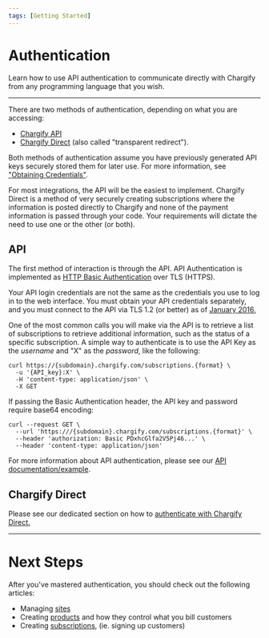 ```yaml
---
tags: [Getting Started]
---
```


# Authentication

Learn how to use API authentication to communicate directly with Chargify from any programming language that you wish.

----------

There are two methods of authentication, depending on what you are accessing:

* [Chargify API](https://chargify.stoplight.io) 
* [Chargify Direct](/content/chargify-direct/chargify-direct.html) (also called "transparent redirect").

Both methods of authentication assume you have previously generated API keys securely stored them for later use. For more information, see ["Obtaining Credentials"](https://help.chargify.com/integrations/api-keys-chargify-direct.html).

For most integrations, the API will be the easiest to implement. Chargify Direct is a method of very securely creating subscriptions where the information is posted directly to Chargify and none of the payment information is passed through your code. Your requirements will dictate the need to use one or the other (or both).

## API

The first method of interaction is through the API. API Authentication is implemented as <a href="https://en.wikipedia.org/wiki/Basic_access_authentication" target="_blank">HTTP Basic Authentication</a> over TLS (HTTPS).

Your API login credentials are not the same as the credentials you use to log in to the web interface. You must obtain your API credentials separately, and you must connect to the API via TLS 1.2 (or better) as of [January 2016.](https://help.chargify.com/announcements/tls-upgrade-notice.html)

One of the most common calls you will make via the API is to retrieve a list of subscriptions to retrieve additional information, such as the status of a specific subscription. A simple way to authenticate is to use the API Key as the _username_ and "X" as the _password_, like the following:

```
curl https://{subdomain}.chargify.com/subscriptions.{format} \
  -u '{API_key}:X' \
  -H 'content-type: application/json' \
  -X GET 
```

If passing the Basic Authentication header, the API key and password require base64 encoding:

```
curl --request GET \
  --url 'https:///{subdomain}.chargify.com/subscriptions.{format}' \
  --header 'authorization: Basic PDxhcGlfa2V5Pj46...' \
  --header 'content-type: application/json'
```

For more information about API authentication, please see our [API documentation/example](https://chargify.stoplight.io/docs/api-documentation/docs/basics/Overview.md#authentication).

## Chargify Direct

Please see our dedicated section on how to [authenticate with Chargify Direct.](https://developer.chargify.com/content/chargify-direct/authentication.html)

----------

# Next Steps

After you've mastered authentication, you should check out the following articles:

* Managing [sites](/content/getting-started/sites.html)
* Creating [products](/content/getting-started/products.html) and how they control what you bill customers
* Creating [subscriptions](/content/basics/subscriptions.html), (ie. signing up customers)
